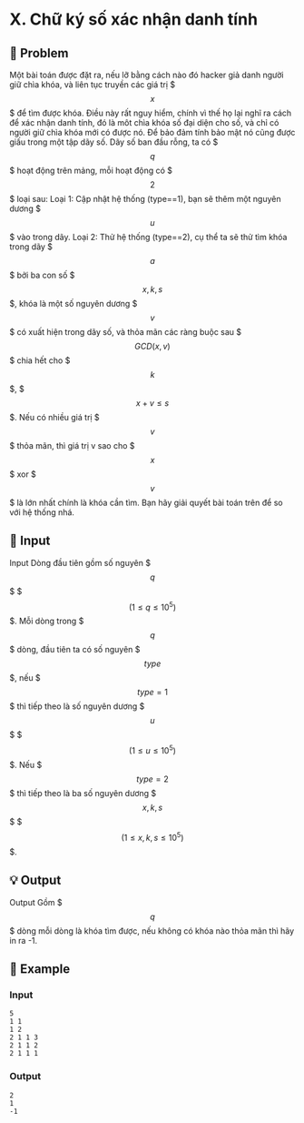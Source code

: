 # X. Chữ ký số xác nhận danh tính

## 📖 Problem

Một bài toán được đặt ra, nếu lỡ bằng cách nào đó hacker giả danh người giữ chìa khóa, và liên tục truyền các giá trị $$$x$$$ để tìm được khóa. Điều này rất nguy hiểm, chính vì thế họ lại nghĩ ra cách để xác nhận danh tính, đó là môt chìa khóa số đại diện cho số, và chỉ có người giữ chìa khóa mới có được nó. Để bảo đảm tính bảo mật nó cũng được giấu trong một tập dãy số. Dãy số ban đầu rỗng, ta có $$$q$$$ hoạt động trên mảng, mỗi hoạt động có $$$2$$$ loại sau:
Loại 1: Cập nhật hệ thống (type==1), bạn sẽ thêm một nguyên dương $$$u$$$ vào trong dãy.
Loại 2: Thử hệ thống (type==2), cụ thể ta sẽ thử tìm khóa trong dãy $$$a$$$ bởi ba con số $$$x,k,s$$$, khóa là một số nguyên dương $$$v$$$ có
xuất hiện
trong dãy số, và thỏa mãn các ràng buộc sau $$$GCD(x,v)$$$ chia hết cho $$$k$$$, $$$x+v \leq s$$$. Nếu có nhiều giá trị $$$v$$$ thỏa mãn, thì giá trị v sao cho $$$x$$$ xor $$$v$$$ là lớn nhất chính là khóa cần tìm.
Bạn hãy giải quyết bài toán trên để so với hệ thống nhá.


## 🧩 Input

Input
Dòng đầu tiên gồm số nguyên $$$q$$$ $$$(1 \leq q \leq 10^5)$$$.
Mỗi dòng trong $$$q$$$ dòng, đầu tiên ta có số nguyên $$$type$$$, nếu $$$type=1$$$ thì tiếp theo là số nguyên dương $$$u$$$ $$$(1 \leq u \leq 10^5)$$$. Nếu $$$type=2$$$ thì tiếp theo là ba số nguyên dương $$$x,k,s$$$ $$$(1 \leq x,k,s \leq 10^5)$$$.


## 💡 Output

Output
Gồm $$$q$$$ dòng mỗi dòng là khóa tìm được, nếu không có khóa nào thỏa mãn thì hãy in ra -1.


## 🧠 Example

### Input

```text
5
1 1
1 2
2 1 1 3
2 1 1 2
2 1 1 1
```

### Output

```text
2
1
-1
```


